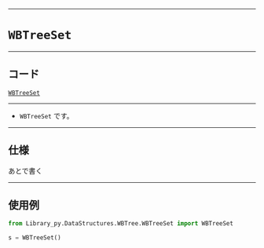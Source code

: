 _____

# `WBTreeSet`

_____

## コード

[`WBTreeSet`](https://github.com/titanium-22/Library_py/blob/main/DataStructures/WBTree/WBTreeSet.py)
<!-- code=https://github.com/titanium-22/Library_py/blob/main/DataStructures\WBTree\WBTreeSet.py -->

_____

- `WBTreeSet` です。

_____

## 仕様

あとで書く

_____

## 使用例

```python
from Library_py.DataStructures.WBTree.WBTreeSet import WBTreeSet

s = WBTreeSet()

```

